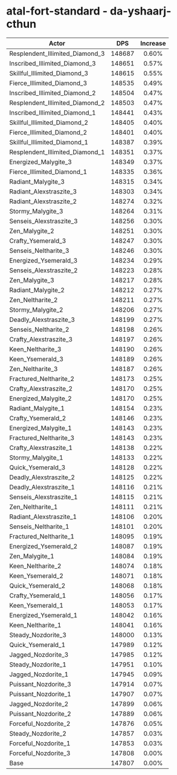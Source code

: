 # atal-fort-standard - da-yshaarj-cthun
| Actor | DPS | Increase |
|---|:---:|:---:|
|Resplendent_Illimited_Diamond_3|148687|0.60%|
|Inscribed_Illimited_Diamond_3|148651|0.57%|
|Skillful_Illimited_Diamond_3|148615|0.55%|
|Fierce_Illimited_Diamond_3|148535|0.49%|
|Inscribed_Illimited_Diamond_2|148504|0.47%|
|Resplendent_Illimited_Diamond_2|148503|0.47%|
|Inscribed_Illimited_Diamond_1|148441|0.43%|
|Skillful_Illimited_Diamond_2|148405|0.40%|
|Fierce_Illimited_Diamond_2|148401|0.40%|
|Skillful_Illimited_Diamond_1|148387|0.39%|
|Resplendent_Illimited_Diamond_1|148351|0.37%|
|Energized_Malygite_3|148349|0.37%|
|Fierce_Illimited_Diamond_1|148335|0.36%|
|Radiant_Malygite_3|148315|0.34%|
|Radiant_Alexstraszite_3|148303|0.34%|
|Radiant_Alexstraszite_2|148274|0.32%|
|Stormy_Malygite_3|148264|0.31%|
|Senseis_Alexstraszite_3|148256|0.30%|
|Zen_Malygite_2|148251|0.30%|
|Crafty_Ysemerald_3|148247|0.30%|
|Senseis_Neltharite_3|148246|0.30%|
|Energized_Ysemerald_3|148234|0.29%|
|Senseis_Alexstraszite_2|148223|0.28%|
|Zen_Malygite_3|148217|0.28%|
|Radiant_Malygite_2|148212|0.27%|
|Zen_Neltharite_2|148211|0.27%|
|Stormy_Malygite_2|148206|0.27%|
|Deadly_Alexstraszite_3|148199|0.27%|
|Senseis_Neltharite_2|148198|0.26%|
|Crafty_Alexstraszite_3|148197|0.26%|
|Keen_Neltharite_3|148190|0.26%|
|Keen_Ysemerald_3|148189|0.26%|
|Zen_Neltharite_3|148187|0.26%|
|Fractured_Neltharite_2|148173|0.25%|
|Crafty_Alexstraszite_2|148170|0.25%|
|Energized_Malygite_2|148170|0.25%|
|Radiant_Malygite_1|148154|0.23%|
|Crafty_Ysemerald_2|148146|0.23%|
|Energized_Malygite_1|148143|0.23%|
|Fractured_Neltharite_3|148143|0.23%|
|Crafty_Alexstraszite_1|148138|0.22%|
|Stormy_Malygite_1|148133|0.22%|
|Quick_Ysemerald_3|148128|0.22%|
|Deadly_Alexstraszite_2|148125|0.22%|
|Deadly_Alexstraszite_1|148116|0.21%|
|Senseis_Alexstraszite_1|148115|0.21%|
|Zen_Neltharite_1|148111|0.21%|
|Radiant_Alexstraszite_1|148106|0.20%|
|Senseis_Neltharite_1|148101|0.20%|
|Fractured_Neltharite_1|148095|0.19%|
|Energized_Ysemerald_2|148087|0.19%|
|Zen_Malygite_1|148084|0.19%|
|Keen_Neltharite_2|148074|0.18%|
|Keen_Ysemerald_2|148071|0.18%|
|Quick_Ysemerald_2|148068|0.18%|
|Crafty_Ysemerald_1|148056|0.17%|
|Keen_Ysemerald_1|148053|0.17%|
|Energized_Ysemerald_1|148042|0.16%|
|Keen_Neltharite_1|148041|0.16%|
|Steady_Nozdorite_3|148000|0.13%|
|Quick_Ysemerald_1|147989|0.12%|
|Jagged_Nozdorite_3|147985|0.12%|
|Steady_Nozdorite_1|147951|0.10%|
|Jagged_Nozdorite_1|147945|0.09%|
|Puissant_Nozdorite_3|147914|0.07%|
|Puissant_Nozdorite_1|147907|0.07%|
|Jagged_Nozdorite_2|147899|0.06%|
|Puissant_Nozdorite_2|147889|0.06%|
|Forceful_Nozdorite_2|147876|0.05%|
|Steady_Nozdorite_2|147857|0.03%|
|Forceful_Nozdorite_1|147853|0.03%|
|Forceful_Nozdorite_3|147808|0.00%|
|Base|147807|0.00%|
